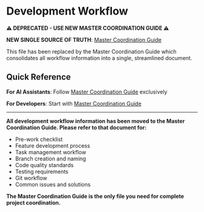 # Development Workflow

**⚠️ DEPRECATED - USE NEW MASTER COORDINATION GUIDE ⚠️**

**NEW SINGLE SOURCE OF TRUTH**: [Master Coordination Guide](../.trae/documents/MASTER_COORDINATION_GUIDE.md)

This file has been replaced by the Master Coordination Guide which consolidates all workflow information into a single, streamlined document.

## Quick Reference

**For AI Assistants**: Follow [Master Coordination Guide](../.trae/documents/MASTER_COORDINATION_GUIDE.md) exclusively

**For Developers**: Start with [Master Coordination Guide](../.trae/documents/MASTER_COORDINATION_GUIDE.md)

---

**All development workflow information has been moved to the Master Coordination Guide. Please refer to that document for:**

- Pre-work checklist
- Feature development process
- Task management workflow
- Branch creation and naming
- Code quality standards
- Testing requirements
- Git workflow
- Common issues and solutions

**The Master Coordination Guide is the only file you need for complete project coordination.**